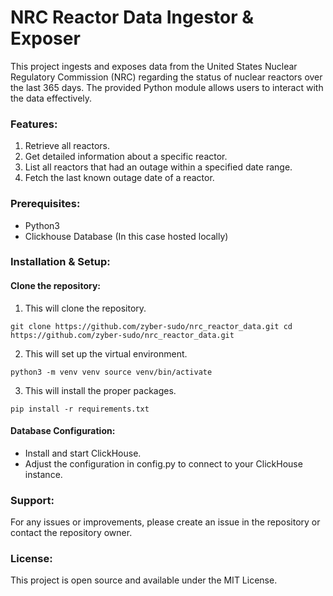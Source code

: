 # NRC Reactor Data Ingestor & Exposer

This project ingests and exposes data from the United States Nuclear Regulatory Commission (NRC) regarding the status of
nuclear reactors over the last 365 days. The provided Python module allows users to interact with the data effectively.

### Features:

1. Retrieve all reactors.
2. Get detailed information about a specific reactor.
3. List all reactors that had an outage within a specified date range.
4. Fetch the last known outage date of a reactor.

### Prerequisites:

* Python3
* Clickhouse Database (In this case hosted locally)

### Installation & Setup:

#### Clone the repository:

1. This will clone the repository.

`git clone https://github.com/zyber-sudo/nrc_reactor_data.git
cd https://github.com/zyber-sudo/nrc_reactor_data.git`

2. This will set up the virtual environment.

`python3 -m venv venv
source venv/bin/activate`

3. This will install the proper packages.

`pip install -r requirements.txt`

#### Database Configuration:

* Install and start ClickHouse.
* Adjust the configuration in config.py to connect to your ClickHouse instance.

### Support:

For any issues or improvements, please create an issue in the repository or contact the repository owner.

### License:

This project is open source and available under the MIT License.
